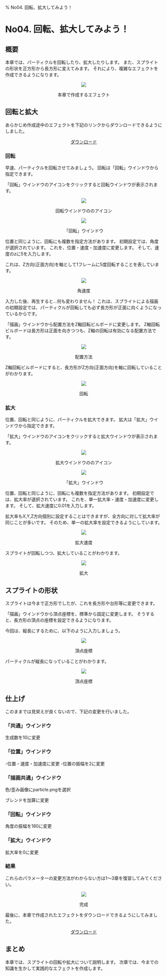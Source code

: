﻿% No04. 回転、拡大してみよう！

<div class="main">

# No04. 回転、拡大してみよう！

## 概要
本章では、パーティクルを回転したり、拡大したりします。
また、スプライトの形状を正方形から長方形に変えてみます。
それにより、複雑なエフェクトを作成できるようになります。

<div align="center">
<img src="../../img/Tutorial/04_completed.gif">
<p>本章で作成するエフェクト</p>
</div>

## 回転と拡大

あらかじめ作成途中のエフェクトを下記のリンクからダウンロードできるようにしました。

<div align="center">
<a href = "../../Sample/04_01_Sample.zip">ダウンロード</a>
</div>

### 回転

早速、パーティクルを回転させてみましょう。
回転は「回転」ウインドウから指定できます。

「回転」ウインドウのアイコンをクリックすると回転ウインドウが表示されます。

<div align="center">
<img src="../../img/Tutorial/04_rotation_icon.png">
<p>回転ウインドウののアイコン</p>
</div>

<div align="center">
<img src="../../img/Tutorial/04_rotation_ja.png">
<p>「回転」ウインドウ</p>
</div>

位置と同じように、回転にも複数を指定方法があります。
初期設定では、角度が選択されています。
これを、位置・速度・加速度に変更します。
そして、速度のzに5を入力します。

これは、Z方向(正面方向)を軸として1フレームに5度回転することを表しています。

<div align="center">
<img src="../../img/Tutorial/04_ratation_pva_ja.png">
<p>角速度</p>
</div>

入力した後、再生すると...何も変わりません！
これは、スプライトによる描画の初期設定では、パーティクルが回転しても必ず長方形が正面に向くようになっているからです。

「描画」ウインドウから配置方法をZ軸回転ビルボードに変更します。
Z軸回転ビルボードは長方形は正面を向きつつも、Z軸の回転は有効になる配置方法です。


<div align="center">
<img src="../../img/Tutorial/04_conf_ja.png">
<p>配置方法</p>
</div>

Z軸回転ビルボードにすると、長方形がZ方向(正面方向)を軸に回転していることがわかります。

<div align="center">
<img src="../../img/Tutorial/04_rotate.gif">
<p>回転</p>
</div>


### 拡大

位置、回転と同じように、パーティクルを拡大できます。
拡大は「拡大」ウインドウから指定できます。

「拡大」ウインドウのアイコンをクリックすると拡大ウインドウが表示されます。

<div align="center">
<img src="../../img/Tutorial/04_scale_icon.png">
<p>拡大ウインドウののアイコン</p>
</div>

<div align="center">
<img src="../../img/Tutorial/04_scale_ja.png">
<p>「拡大」ウインドウ</p>
</div>

位置、回転と同じように、回転にも複数を指定方法があります。
初期設定では、拡大率が選択されています。
これを、単一拡大率・速度・加速度に変更します。
そして、拡大速度に0.01を入力します。

拡大率もX,Y,Z方向個別に設定することはできますが、全方向に対して拡大率が同じことが多いです。
そのため、単一の拡大率を設定できるようにしています。

<div align="center">
<img src="../../img/Tutorial/04_scale_pva_ja.png">
<p>拡大速度</p>
</div>

スプライトが回転しつつ、拡大していることがわかります。

<div align="center">
<img src="../../img/Tutorial/04_scale.gif">
<p>拡大</p>
</div>

## スプライトの形状

スプライトは今まで正方形でしたが、これを長方形や台形等に変更できます。

「描画」ウインドウから頂点座標を、標準から固定に変更します。
そうすると、長方形の頂点の座標を設定できるようになります。

今回は、縦長にするために、以下のように入力しましょう。

<div align="center">
<img src="../../img/Tutorial/04_v_ja.png">
<p>頂点座標</p>
</div>

パーティクルが縦長になっていることがわかります。

<div align="center">
<img src="../../img/Tutorial/04_shape.gif">
<p>頂点座標</p>
</div>

## 仕上げ

このままでは見栄えが良くないので、下記の変更を行いました。

### 「共通」ウインドウ

生成数を10に変更

### 「位置」ウインドウ

-位置・速度・加速度に変更
-位置の振幅を2に変更

### 「描画共通」ウインドウ

色/歪み画像にparticle.pngを選択

ブレンドを加算に変更

### 「回転」ウインドウ

角度の振幅を180に変更

### 「拡大」ウインドウ

拡大率を0に変更

### 結果

これらのパラメーターの変更方法がわからない方は1～3章を復習してみてください。

<div align="center">
<img src="../../img/Tutorial/04_completed.gif">
<p>完成</p>
</div>

最後に、本章で作成されたエフェクトをダウンロードできるようにしてみました。

<div align="center">
<a href = "../../Sample/04_02_Sample.zip">ダウンロード</a>
</div>

## まとめ

本章では、スプライトの回転や拡大について説明します。
次章では、今までの知識を生かして実践的なエフェクトを作成します。

</div>

